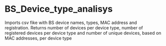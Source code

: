 # BS_Device_type_analisys
Imports csv fike with BS device names, types, MAC address and registration. Returns number of devices per device type, number of registered devices per device type and number of unique devices, based on MAC addresses, per device type
